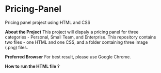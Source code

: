 # Pricing-Panel
Pricing panel project using HTML and CSS

**About the Project**
This project will dispaly a pricing panel for three categories - Personal, Small Team, and Enterprise. This repository contains two files - one HTML and one CSS, and a folder containing three image (.png) files. 

**Preferred Browser**
For best result, please use Google Chrome.

**How to run the HTML file ?**
